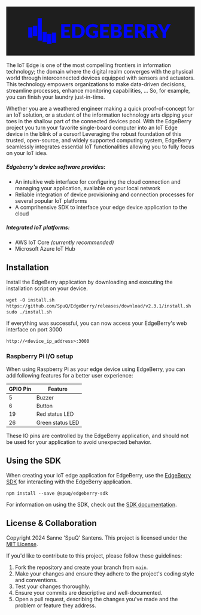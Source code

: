![EdgeBerry](assets/EdgeBerry_banner.png)


The IoT Edge is one of the most compelling frontiers in information technology; the domain where the digital realm converges with the physical world through interconnected devices equipped with sensors and actuators. This technology empowers organizations to make data-driven decisions, streamline processes, enhance monitoring capabilities, ... So, for example, you can finish your laundry just-in-time.

Whether you are a weathered engineer making a quick proof-of-concept for an IoT solution, or a student of the information technology arts dipping your toes in the shallow part of the connected devices pool. With the EdgeBerry project you turn your favorite single-board computer into an IoT Edge device in the blink of a cursor! Leveraging the robust foundation of this trusted, open-source, and widely supported computing system, EdgeBerry seamlessly integrates essential IoT functionalities allowing you to fully focus on your IoT idea.

##### Edgeberry's device software provides:
- An intuitive web interface for configuring the cloud connection and managing your application, available on your local network
- Reliable integration of device provisioning and connection processes for several popular IoT platforms
- A comprihensive SDK to interface your edge device application to the cloud

##### Integrated IoT platforms:
- AWS IoT Core _(currently recommended)_
- Microsoft Azure IoT Hub

## Installation
Install the EdgeBerry application by downloading and executing the installation script on your device.
```
wget -O install.sh https://github.com/SpuQ/EdgeBerry/releases/download/v2.3.1/install.sh
sudo ./install.sh
```
If everything was successful, you can now access your EdgeBerry's web interface on port 3000
```
http://<device_ip_address>:3000
```

### Raspberry Pi I/O setup
When using Raspberry Pi as your edge device using EdgeBerry, you can add following features for a better user experience:

| GPIO Pin | Feature          |
|----------|------------------|
| 5        | Buzzer           |
| 6        | Button           |
| 19       | Red status LED   |
| 26       | Green status LED |

These IO pins are controlled by the EdgeBerry application, and should not be used for your application to avoid unexpected behavior.

## Using the SDK
When creating your IoT edge application for EdgeBerry, use the [EdgeBerry SDK](https://github.com/SpuQ/EdgeBerry-SDK) for interacting with the EdgeBerry application.

```
npm install --save @spuq/edgeberry-sdk
```
For information on using the SDK, check out the [SDK documentation](https://github.com/SpuQ/EdgeBerry-SDK?tab=readme-ov-file#readme).

## License & Collaboration
Copyright 2024 Sanne 'SpuQ' Santens. This project is licensed under the [MIT License](LICENSE.txt).

If you'd like to contribute to this project, please follow these guidelines:
1. Fork the repository and create your branch from `main`.
2. Make your changes and ensure they adhere to the project's coding style and conventions.
3. Test your changes thoroughly.
4. Ensure your commits are descriptive and well-documented.
5. Open a pull request, describing the changes you've made and the problem or feature they address.